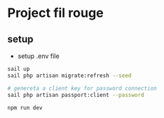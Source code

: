 # Project fil rouge

## setup

- setup .env file 
```bash
sail up
sail php artisan migrate:refresh --seed

# genereta a client key for password connection
sail php artisan passport:client --password

npm run dev 
```
